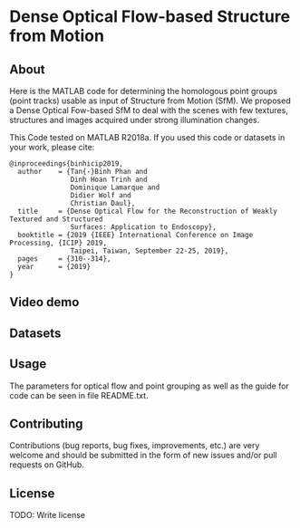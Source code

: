 # Dense Optical Flow-based Structure from Motion

## About
Here is the MATLAB code for determining the homologous point groups (point tracks) usable as input of Structure from Motion (SfM). We proposed a Dense Optical Fow-based SfM to deal with the scenes with few textures, structures and images acquired under strong illumination changes.

This Code tested on MATLAB R2018a.  If you used this code or datasets in your work, please cite:
```
@inproceedings{binhicip2019,
  author    = {Tan{-}Binh Phan and
               Dinh Hoan Trinh and
               Dominique Lamarque and
               Didier Wolf and
               Christian Daul},
  title     = {Dense Optical Flow for the Reconstruction of Weakly Textured and Structured
               Surfaces: Application to Endoscopy},
  booktitle = {2019 {IEEE} International Conference on Image Processing, {ICIP} 2019,
               Taipei, Taiwan, September 22-25, 2019},
  pages     = {310--314},
  year      = {2019}
}
```
## Video demo

## Datasets

## Usage

The parameters for optical flow and point grouping as well as the guide for code can be seen in file README.txt.

## Contributing

Contributions (bug reports, bug fixes, improvements, etc.) are very welcome and should be submitted in the form of new issues and/or pull requests on GitHub.

## License

TODO: Write license
